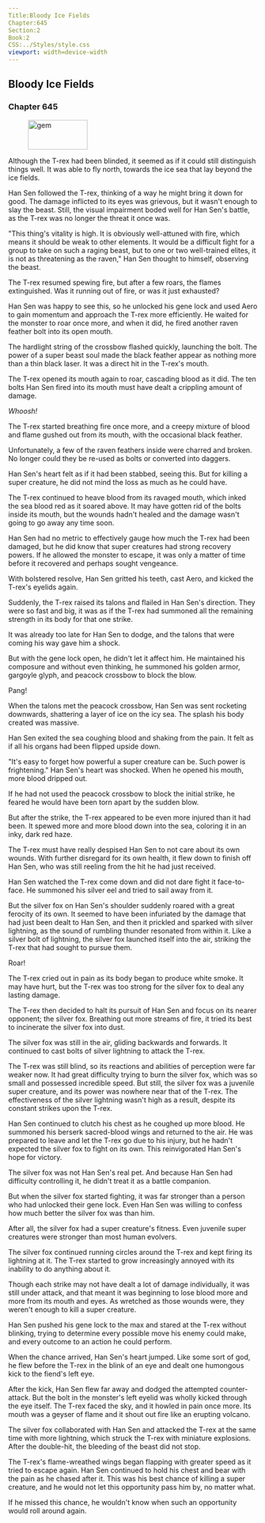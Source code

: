 ```yaml
---
Title:Bloody Ice Fields 
Chapter:645 
Section:2 
Book:2 
CSS:../Styles/style.css 
viewport: width=device-width
---
```

  
## Bloody Ice Fields
### Chapter 645
  
<figure>
	<img src="../Images/gem.gif" alt="gem" id="gem" width="120" height="60" />
</figure>
  

  
Although the T-rex had been blinded, it seemed as if it could still distinguish things well. It was able to fly north, towards the ice sea that lay beyond the ice fields.

Han Sen followed the T-rex, thinking of a way he might bring it down for good. The damage inflicted to its eyes was grievous, but it wasn't enough to slay the beast. Still, the visual impairment boded well for Han Sen's battle, as the T-rex was no longer the threat it once was.

"This thing's vitality is high. It is obviously well-attuned with fire, which means it should be weak to other elements. It would be a difficult fight for a group to take on such a raging beast, but to one or two well-trained elites, it is not as threatening as the raven," Han Sen thought to himself, observing the beast.

The T-rex resumed spewing fire, but after a few roars, the flames extinguished. Was it running out of fire, or was it just exhausted?

Han Sen was happy to see this, so he unlocked his gene lock and used Aero to gain momentum and approach the T-rex more efficiently. He waited for the monster to roar once more, and when it did, he fired another raven feather bolt into its open mouth.

The hardlight string of the crossbow flashed quickly, launching the bolt. The power of a super beast soul made the black feather appear as nothing more than a thin black laser. It was a direct hit in the T-rex's mouth.

The T-rex opened its mouth again to roar, cascading blood as it did. The ten bolts Han Sen fired into its mouth must have dealt a crippling amount of damage.

*Whoosh!*

The T-rex started breathing fire once more, and a creepy mixture of blood and flame gushed out from its mouth, with the occasional black feather.

Unfortunately, a few of the raven feathers inside were charred and broken. No longer could they be re-used as bolts or converted into daggers.

Han Sen's heart felt as if it had been stabbed, seeing this. But for killing a super creature, he did not mind the loss as much as he could have.

The T-rex continued to heave blood from its ravaged mouth, which inked the sea blood red as it soared above. It may have gotten rid of the bolts inside its mouth, but the wounds hadn't healed and the damage wasn't going to go away any time soon.

Han Sen had no metric to effectively gauge how much the T-rex had been damaged, but he did know that super creatures had strong recovery powers. If he allowed the monster to escape, it was only a matter of time before it recovered and perhaps sought vengeance.

With bolstered resolve, Han Sen gritted his teeth, cast Aero, and kicked the T-rex's eyelids again.

Suddenly, the T-rex raised its talons and flailed in Han Sen's direction. They were so fast and big, it was as if the T-rex had summoned all the remaining strength in its body for that one strike.

It was already too late for Han Sen to dodge, and the talons that were coming his way gave him a shock.

But with the gene lock open, he didn't let it affect him. He maintained his composure and without even thinking, he summoned his golden armor, gargoyle glyph, and peacock crossbow to block the blow.

Pang!

When the talons met the peacock crossbow, Han Sen was sent rocketing downwards, shattering a layer of ice on the icy sea. The splash his body created was massive.

Han Sen exited the sea coughing blood and shaking from the pain. It felt as if all his organs had been flipped upside down.

"It's easy to forget how powerful a super creature can be. Such power is frightening." Han Sen's heart was shocked. When he opened his mouth, more blood dripped out.

If he had not used the peacock crossbow to block the initial strike, he feared he would have been torn apart by the sudden blow.

But after the strike, the T-rex appeared to be even more injured than it had been. It spewed more and more blood down into the sea, coloring it in an inky, dark red haze.

The T-rex must have really despised Han Sen to not care about its own wounds. With further disregard for its own health, it flew down to finish off Han Sen, who was still reeling from the hit he had just received.

Han Sen watched the T-rex come down and did not dare fight it face-to-face. He summoned his silver eel and tried to sail away from it.

But the silver fox on Han Sen's shoulder suddenly roared with a great ferocity of its own. It seemed to have been infuriated by the damage that had just been dealt to Han Sen, and then it prickled and sparked with silver lightning, as the sound of rumbling thunder resonated from within it. Like a silver bolt of lightning, the silver fox launched itself into the air, striking the T-rex that had sought to pursue them.

Roar!

The T-rex cried out in pain as its body began to produce white smoke. It may have hurt, but the T-rex was too strong for the silver fox to deal any lasting damage.

The T-rex then decided to halt its pursuit of Han Sen and focus on its nearer opponent; the silver fox. Breathing out more streams of fire, it tried its best to incinerate the silver fox into dust.

The silver fox was still in the air, gliding backwards and forwards. It continued to cast bolts of silver lightning to attack the T-rex.

The T-rex was still blind, so its reactions and abilities of perception were far weaker now. It had great difficulty trying to burn the silver fox, which was so small and possessed incredible speed. But still, the silver fox was a juvenile super creature, and its power was nowhere near that of the T-rex. The effectiveness of the silver lightning wasn't high as a result, despite its constant strikes upon the T-rex.

Han Sen continued to clutch his chest as he coughed up more blood. He summoned his berserk sacred-blood wings and returned to the air. He was prepared to leave and let the T-rex go due to his injury, but he hadn't expected the silver fox to fight on its own. This reinvigorated Han Sen's hope for victory.

The silver fox was not Han Sen's real pet. And because Han Sen had difficulty controlling it, he didn't treat it as a battle companion.

But when the silver fox started fighting, it was far stronger than a person who had unlocked their gene lock. Even Han Sen was willing to confess how much better the silver fox was than him.

After all, the silver fox had a super creature's fitness. Even juvenile super creatures were stronger than most human evolvers.

The silver fox continued running circles around the T-rex and kept firing its lightning at it. The T-rex started to grow increasingly annoyed with its inability to do anything about it.

Though each strike may not have dealt a lot of damage individually, it was still under attack, and that meant it was beginning to lose blood more and more from its mouth and eyes. As wretched as those wounds were, they weren't enough to kill a super creature.

Han Sen pushed his gene lock to the max and stared at the T-rex without blinking, trying to determine every possible move his enemy could make, and every outcome to an action he could perform.

When the chance arrived, Han Sen's heart jumped. Like some sort of god, he flew before the T-rex in the blink of an eye and dealt one humongous kick to the fiend's left eye.

After the kick, Han Sen flew far away and dodged the attempted counter-attack. But the bolt in the monster's left eyelid was wholly kicked through the eye itself. The T-rex faced the sky, and it howled in pain once more. Its mouth was a geyser of flame and it shout out fire like an erupting volcano.

The silver fox collaborated with Han Sen and attacked the T-rex at the same time with more lightning, which struck the T-rex with miniature explosions. After the double-hit, the bleeding of the beast did not stop.

The T-rex's flame-wreathed wings began flapping with greater speed as it tried to escape again. Han Sen continued to hold his chest and bear with the pain as he chased after it. This was his best chance of killing a super creature, and he would not let this opportunity pass him by, no matter what.

If he missed this chance, he wouldn't know when such an opportunity would roll around again.